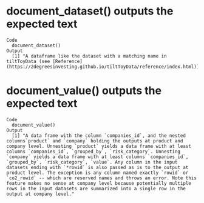 # document_dataset() outputs the expected text

    Code
      document_dataset()
    Output
      [1] "A dataframe like the dataset with a matching name in tiltToyData (see [Reference](https://2degreesinvesting.github.io/tiltToyData/reference/index.html))"

# document_value() outputs the expected text

    Code
      document_value()
    Output
      [1] "A data frame with the column `companies_id`, and the nested columns`product` and `company` holding the outputs at product and company level. Unnesting `product` yields a data frame with at least columns `companies_id`, `grouped_by`, `risk_category`. Unnesting `company` yields a data frame with at least columns `companies_id`, `grouped_by`, `risk_category`, `value`. Any column in the input datasets ending with `*rowid` is also passed as is to the output at product level. The exception is any column named exactly `rowid` or `co2_rowid` -- which are reserved names and throws an error. Note this feature makes no sense at company level because potentially multiple rows in the input datasets are summarized into a single row in the output at company level."


